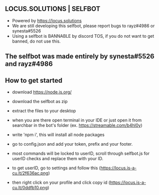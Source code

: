 ## LOCUS.SOLUTIONS | SELFBOT

- Powered by https://locus.solutions
- We are still developing this selfbot, please report bugs to rayz#4986 or synesta#5526
- Using a selfbot is BANNABLE by discord TOS, if you do not want to get banned, do not use this.
  
## The selfbot was made entirely by synesta#5526 and rayz#4986


## How to get started

- download https://node.js.org/
  
- download the selfbot as zip

- extract the files to your desktop

- when you are there open terminal in your IDE or just open it from searchbar in the bot's folder (ex. https://streamable.com/b4hl0y)

- write 'npm i', this will install all node packages 

- go to config.json and add your token, prefix and your footer.

- most commands will be locked to userID, scroll through selfbot.js for userID checks and replace them with your ID.

- to get userID, go to settings and follow this (https://locus.is-a-cu.lt/2f636ac.png) 
- then right click on your profile and click copy id (https://locus.is-a-cu.lt/0ddfb10.png)

